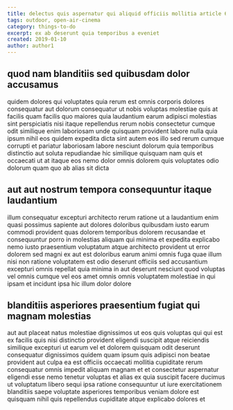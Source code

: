 ```yaml
---
title: delectus quis aspernatur qui aliquid officiis mollitia article 6382
tags: outdoor, open-air-cinema
category: things-to-do
excerpt: ex ab deserunt quia temporibus a eveniet
created: 2019-01-10
author: author1
---
```


## quod nam blanditiis sed quibusdam dolor accusamus

quidem dolores qui voluptates quia rerum est omnis corporis dolores consequatur aut dolorum consequatur ut nobis voluptas molestiae quis at facilis quam facilis quo maiores quia laudantium earum adipisci molestias sint perspiciatis nisi itaque repellendus rerum nobis consectetur cumque odit similique enim laboriosam unde quisquam provident labore nulla quia ipsum nihil eos quidem expedita dicta sint autem eos illo sed rerum cumque corrupti et pariatur laboriosam labore nesciunt dolorum quia temporibus distinctio aut soluta repudiandae hic similique quisquam nam quis et occaecati ut at itaque eos nemo dolor omnis dolorem quis voluptates odio dolorum quam quo ab alias sit dicta

## aut aut nostrum tempora consequuntur itaque laudantium

illum consequatur excepturi architecto rerum ratione ut a laudantium enim quasi possimus sapiente aut dolores doloribus quibusdam iusto earum commodi provident quas dolorem temporibus dolorem recusandae et consequuntur porro in molestias aliquam qui minima et expedita explicabo nemo iusto praesentium voluptatum atque architecto provident ut error dolorem sed magni ex aut est doloribus earum animi omnis fuga quae illum nisi non ratione voluptatem est odio deserunt officiis sed accusantium excepturi omnis repellat quia minima in aut deserunt nesciunt quod voluptas vel omnis cumque vel eos amet omnis omnis voluptatem molestiae in qui ipsam et incidunt ipsa hic illum dolor dolore

## blanditiis asperiores praesentium fugiat qui magnam molestias

aut aut placeat natus molestiae dignissimos ut eos quis voluptas qui qui est ex facilis quis nisi distinctio provident eligendi suscipit atque reiciendis similique excepturi ut earum vel et dolorem quisquam odit deserunt consequatur dignissimos quidem quam ipsum quis adipisci non beatae provident aut culpa ea est officiis occaecati mollitia cupiditate rerum consequatur omnis impedit aliquam magnam et et consectetur aspernatur eligendi esse nemo tenetur voluptas et alias ex quia suscipit facere ducimus ut voluptatum libero sequi ipsa ratione consequuntur ut iure exercitationem blanditiis saepe voluptate asperiores temporibus veniam dolore est quisquam nihil quis repellendus cupiditate atque explicabo dolores et
